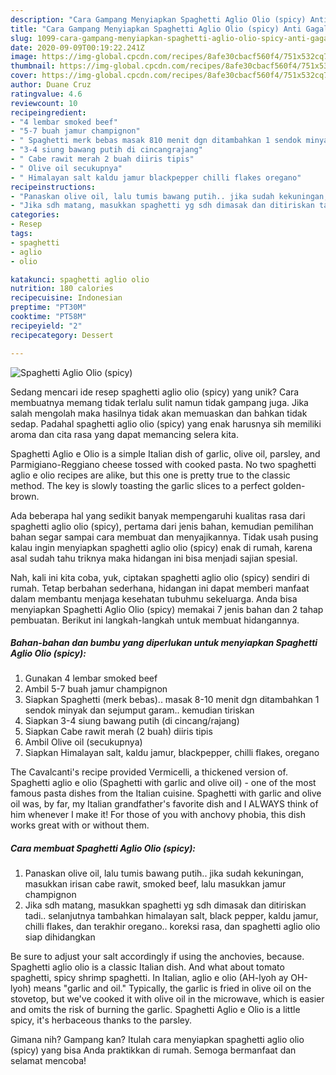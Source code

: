 ```yaml
---
description: "Cara Gampang Menyiapkan Spaghetti Aglio Olio (spicy) Anti Gagal"
title: "Cara Gampang Menyiapkan Spaghetti Aglio Olio (spicy) Anti Gagal"
slug: 1099-cara-gampang-menyiapkan-spaghetti-aglio-olio-spicy-anti-gagal
date: 2020-09-09T00:19:22.241Z
image: https://img-global.cpcdn.com/recipes/8afe30cbacf560f4/751x532cq70/spaghetti-aglio-olio-spicy-foto-resep-utama.jpg
thumbnail: https://img-global.cpcdn.com/recipes/8afe30cbacf560f4/751x532cq70/spaghetti-aglio-olio-spicy-foto-resep-utama.jpg
cover: https://img-global.cpcdn.com/recipes/8afe30cbacf560f4/751x532cq70/spaghetti-aglio-olio-spicy-foto-resep-utama.jpg
author: Duane Cruz
ratingvalue: 4.6
reviewcount: 10
recipeingredient:
- "4 lembar smoked beef"
- "5-7 buah jamur champignon"
- " Spaghetti merk bebas masak 810 menit dgn ditambahkan 1 sendok minyak dan sejumput garam kemudian tiriskan"
- "3-4 siung bawang putih di cincangrajang"
- " Cabe rawit merah 2 buah diiris tipis"
- " Olive oil secukupnya"
- " Himalayan salt kaldu jamur blackpepper chilli flakes oregano"
recipeinstructions:
- "Panaskan olive oil, lalu tumis bawang putih.. jika sudah kekuningan, masukkan irisan cabe rawit, smoked beef, lalu masukkan jamur champignon"
- "Jika sdh matang, masukkan spaghetti yg sdh dimasak dan ditiriskan tadi.. selanjutnya tambahkan himalayan salt, black pepper, kaldu jamur, chilli flakes, dan terakhir oregano.. koreksi rasa, dan spaghetti aglio olio siap dihidangkan"
categories:
- Resep
tags:
- spaghetti
- aglio
- olio

katakunci: spaghetti aglio olio 
nutrition: 180 calories
recipecuisine: Indonesian
preptime: "PT30M"
cooktime: "PT58M"
recipeyield: "2"
recipecategory: Dessert

---
```



![Spaghetti Aglio Olio (spicy)](https://img-global.cpcdn.com/recipes/8afe30cbacf560f4/751x532cq70/spaghetti-aglio-olio-spicy-foto-resep-utama.jpg)

Sedang mencari ide resep spaghetti aglio olio (spicy) yang unik? Cara membuatnya memang tidak terlalu sulit namun tidak gampang juga. Jika salah mengolah maka hasilnya tidak akan memuaskan dan bahkan tidak sedap. Padahal spaghetti aglio olio (spicy) yang enak harusnya sih memiliki aroma dan cita rasa yang dapat memancing selera kita.

Spaghetti Aglio e Olio is a simple Italian dish of garlic, olive oil, parsley, and Parmigiano-Reggiano cheese tossed with cooked pasta. No two spaghetti aglio e olio recipes are alike, but this one is pretty true to the classic method. The key is slowly toasting the garlic slices to a perfect golden-brown.

Ada beberapa hal yang sedikit banyak mempengaruhi kualitas rasa dari spaghetti aglio olio (spicy), pertama dari jenis bahan, kemudian pemilihan bahan segar sampai cara membuat dan menyajikannya. Tidak usah pusing kalau ingin menyiapkan spaghetti aglio olio (spicy) enak di rumah, karena asal sudah tahu triknya maka hidangan ini bisa menjadi sajian spesial.


Nah, kali ini kita coba, yuk, ciptakan spaghetti aglio olio (spicy) sendiri di rumah. Tetap berbahan sederhana, hidangan ini dapat memberi manfaat dalam membantu menjaga kesehatan tubuhmu sekeluarga. Anda bisa menyiapkan Spaghetti Aglio Olio (spicy) memakai 7 jenis bahan dan 2 tahap pembuatan. Berikut ini langkah-langkah untuk membuat hidangannya.

<!--inarticleads1-->

##### Bahan-bahan dan bumbu yang diperlukan untuk menyiapkan Spaghetti Aglio Olio (spicy):

1. Gunakan 4 lembar smoked beef
1. Ambil 5-7 buah jamur champignon
1. Siapkan  Spaghetti (merk bebas).. masak 8-10 menit dgn ditambahkan 1 sendok minyak dan sejumput garam.. kemudian tiriskan
1. Siapkan 3-4 siung bawang putih (di cincang/rajang)
1. Siapkan  Cabe rawit merah (2 buah) diiris tipis
1. Ambil  Olive oil (secukupnya)
1. Siapkan  Himalayan salt, kaldu jamur, blackpepper, chilli flakes, oregano


The Cavalcanti&#39;s recipe provided Vermicelli, a thickened version of. Spaghetti aglio e olio (Spaghetti with garlic and olive oil) - one of the most famous pasta dishes from the Italian cuisine. Spaghetti with garlic and olive oil was, by far, my Italian grandfather&#39;s favorite dish and I ALWAYS think of him whenever I make it! For those of you with anchovy phobia, this dish works great with or without them. 

<!--inarticleads2-->

##### Cara membuat Spaghetti Aglio Olio (spicy):

1. Panaskan olive oil, lalu tumis bawang putih.. jika sudah kekuningan, masukkan irisan cabe rawit, smoked beef, lalu masukkan jamur champignon
1. Jika sdh matang, masukkan spaghetti yg sdh dimasak dan ditiriskan tadi.. selanjutnya tambahkan himalayan salt, black pepper, kaldu jamur, chilli flakes, dan terakhir oregano.. koreksi rasa, dan spaghetti aglio olio siap dihidangkan


Be sure to adjust your salt accordingly if using the anchovies, because. Spaghetti aglio olio is a classic Italian dish. And what about tomato spaghetti, spicy shrimp spaghetti. In Italian, aglio e olio (AH-lyoh ay OH-lyoh) means &#34;garlic and oil.&#34; Typically, the garlic is fried in olive oil on the stovetop, but we&#39;ve cooked it with olive oil in the microwave, which is easier and omits the risk of burning the garlic. Spaghetti Aglio e Olio is a little spicy, it&#39;s herbaceous thanks to the parsley. 

Gimana nih? Gampang kan? Itulah cara menyiapkan spaghetti aglio olio (spicy) yang bisa Anda praktikkan di rumah. Semoga bermanfaat dan selamat mencoba!
